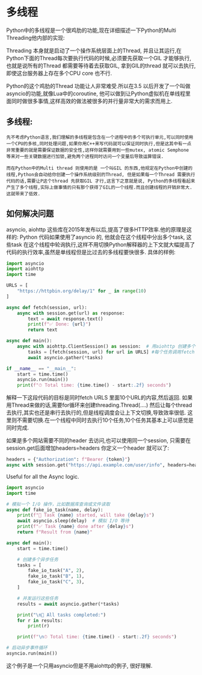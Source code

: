 # 多线程

Python中的多线程是一个很鸡肋的功能,现在详细描述一下Python的Multi Threading他内部的实现:

Threading 本身就是启动了一个操作系统层面上的Thread, 并且让其运行,在Python下面的Thread每次要执行代码的时候,必须要先获取一个GIL 才能够执行,也就是说所有的Thread 都需要等待着去获取GIL, 拿到GIL的thread 就可以去执行,即使这台服务器上存在多个CPU core 也不行.

Python的这个鸡肋的Thread 功能让人非常难受.所以在3.5 以后开发了一个叫做asyncio的功能,就像Lua中的coroutine, 他可以做到让Python虚拟机在单线程里面同时做很多事情,这样高效的做法被很多的并行量非常大的需求而用上.

## 多线程:

    先不考虑Python语言,我们理解的多线程是包含在一个进程中的多个可执行单元,可以同时使用一个CPU的多核,同时处理问题,如果你用C++来写代码就可以保证同时执行,但是这其中有一点非常重要的就是需要保证数据的安全性,这样你就需要用到一些mutex, atomic Semphone 等来对一些关键数据进行加锁,避免两个进程同时访问一个变量后导致运算错误.
    
    而在Python中的Multi thread 则使用的是 一个叫GIL 的东西,他规定在Python中创建的线程,Python会自动给你创建一个操作系统级别的Thread, 但是如果每一个Thread 需要执行代码的话,需要让P这个thread 先获取GIL 才行,这言下之意就是说, Python的多线程看起来产生了多个线程,实际上做事情的只有那个获得了GIL的一个线程.而且创建线程的开销非常大.这就带来了低效.

## 如何解决问题

asyncio, aiohttp
这些库在2015年发布以后,提高了很多HTTP效率.他的原理是这样的:
Python 代码如果使用了asyncio 的, 他就会在这个线程中分出多个task, 这些task 在这个线程中轮询执行,这样不用切换Python解释器的上下文就大幅提高了代码的执行效率,虽然是单线程但是比过去的多线程要快很多.
具体的样例:

```python
import asyncio
import aiohttp
import time

URLS = [
    "https://httpbin.org/delay/1" for _ in range(10)
]

async def fetch(session, url):
    async with session.get(url) as response:
        text = await response.text()
        print(f"✅ Done: {url}")
        return text

async def main():
    async with aiohttp.ClientSession() as session:  # 用aiohttp 创建多个Clientsession, 可以看做是多个任务
        tasks = [fetch(session, url) for url in URLS] #每个任务调用fetch
        await asyncio.gather(*tasks)

if __name__ == "__main__":
    start = time.time()
    asyncio.run(main())
    print(f"⏱ Total time: {time.time() - start:.2f} seconds")
```

解释一下这段代码的目标是同时fetch URLS 里面10个URL的内容,然后返回.
如果用Thread来做的话,需要for循环来创建threading.Thread(....) 然后让每个thread去执行,其实也还是串行去执行的,但是线程调度会让上下文切换,导致效率很低. 这里则不需要切换.在一个线程中同时去执行10个任务,10个任务其基本上可以感觉是同时完成.

如果是多个网站需要不同的header 去访问,也可以使用同一个session, 只需要在session.get后面增加headers=headers 你定义一个header 就可以了:
```python
headers = {"Authorization": f"Bearer {token}"}
async with session.get("https://api.example.com/user/info", headers=headers) as resp:
```

Useful for all the Async logic.

```python
import asyncio
import time

# 模拟一个 I/O 操作，比如数据库查询或文件读取
async def fake_io_task(name, delay):
    print(f"🚀 Task {name} started, will take {delay}s")
    await asyncio.sleep(delay)  # 模拟 I/O 等待
    print(f"✅ Task {name} done after {delay}s")
    return f"Result from {name}"

async def main():
    start = time.time()

    # 创建多个异步任务
    tasks = [
        fake_io_task("A", 2),
        fake_io_task("B", 1),
        fake_io_task("C", 3),
    ]

    # 并发运行这些任务
    results = await asyncio.gather(*tasks)

    print("\n🧾 All tasks completed:")
    for r in results:
        print(r)

    print(f"\n⏱ Total time: {time.time() - start:.2f} seconds")

# 启动异步事件循环
asyncio.run(main())

```

这个例子是一个只用asyncio但是不用aiohttp的例子, 很好理解.